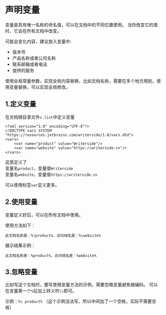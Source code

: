 # 声明变量

变量是具有唯一名称的命名值，可以在文档中的不同位置使用。
当你改变它的值时，它会在所有文档中改变。


可能会变化内容，建议放入变量中:
- 版本号
- 产品名称或者公司名称
- 联系邮箱或者电话
- 提供的服务


使用全局常量参数，实现全局内容替换，比如文档名称，需要在多个地方用到，使用变量替换，可以实现全局修改。


## 1.定义变量

在文档根目录文件`v.list`中定义变量
```
<?xml version="1.0" encoding="UTF-8"?>
<!DOCTYPE vars SYSTEM "https://resources.jetbrains.com/writerside/1.0/vars.dtd">
<vars>
    <var name="product" value="Writerside"/>
    <var name="website" value="https://writerside.cn"/>
</vars>

```
这里定义了  
变量名`product`，变量值`Writerside`    
变量名`website`，变量值`https://writerside.cn`    

可以使用标签`var`定义更多。


## 2.使用变量

变量定义好后，可以在所有文档中使用。

使用方法如下：
```
此文档名称是：%\product%，访问域名是：%\website%
```

展示结果示例：  
```
此文档名称是：%product%，访问域名是：%website%
```

## 3.忽略变量

比如写这个文档时，要写使用变量方法的示例，需要忽略变量避免被编码。 可以在变量第一个`%`后加上转义符`\\`即可。    

示例：`%\ product%`  （这个示例没法写，所以中间加了一个空格，实际不需要空格）    


